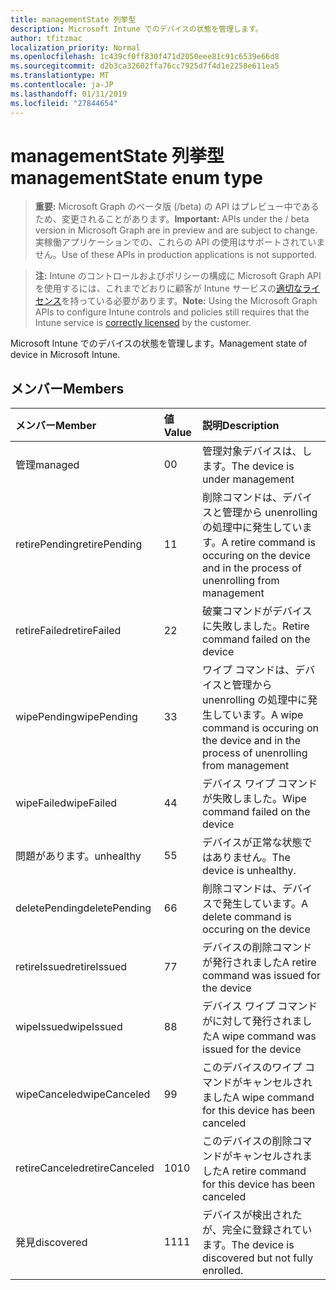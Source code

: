 ```yaml
---
title: managementState 列挙型
description: Microsoft Intune でのデバイスの状態を管理します。
author: tfitzmac
localization_priority: Normal
ms.openlocfilehash: 1c439cf0ff830f471d2050eee81c91c6539e66d8
ms.sourcegitcommit: d2b3ca32602ffa76cc7925d7f4d1e2258e611ea5
ms.translationtype: MT
ms.contentlocale: ja-JP
ms.lasthandoff: 01/11/2019
ms.locfileid: "27844654"
---
```

# <a name="managementstate-enum-type"></a><span data-ttu-id="71eb2-103">managementState 列挙型</span><span class="sxs-lookup"><span data-stu-id="71eb2-103">managementState enum type</span></span>

> <span data-ttu-id="71eb2-104">**重要:** Microsoft Graph のベータ版 (/beta) の API はプレビュー中であるため、変更されることがあります。</span><span class="sxs-lookup"><span data-stu-id="71eb2-104">**Important:** APIs under the / beta version in Microsoft Graph are in preview and are subject to change.</span></span> <span data-ttu-id="71eb2-105">実稼働アプリケーションでの、これらの API の使用はサポートされていません。</span><span class="sxs-lookup"><span data-stu-id="71eb2-105">Use of these APIs in production applications is not supported.</span></span>

> <span data-ttu-id="71eb2-106">**注:** Intune のコントロールおよびポリシーの構成に Microsoft Graph API を使用するには、これまでどおりに顧客が Intune サービスの[適切なライセンス](https://go.microsoft.com/fwlink/?linkid=839381)を持っている必要があります。</span><span class="sxs-lookup"><span data-stu-id="71eb2-106">**Note:** Using the Microsoft Graph APIs to configure Intune controls and policies still requires that the Intune service is [correctly licensed](https://go.microsoft.com/fwlink/?linkid=839381) by the customer.</span></span>

<span data-ttu-id="71eb2-107">Microsoft Intune でのデバイスの状態を管理します。</span><span class="sxs-lookup"><span data-stu-id="71eb2-107">Management state of device in Microsoft Intune.</span></span>
## <a name="members"></a><span data-ttu-id="71eb2-108">メンバー</span><span class="sxs-lookup"><span data-stu-id="71eb2-108">Members</span></span>
|<span data-ttu-id="71eb2-109">メンバー</span><span class="sxs-lookup"><span data-stu-id="71eb2-109">Member</span></span>|<span data-ttu-id="71eb2-110">値</span><span class="sxs-lookup"><span data-stu-id="71eb2-110">Value</span></span>|<span data-ttu-id="71eb2-111">説明</span><span class="sxs-lookup"><span data-stu-id="71eb2-111">Description</span></span>|
|:---|:---|:---|
|<span data-ttu-id="71eb2-112">管理</span><span class="sxs-lookup"><span data-stu-id="71eb2-112">managed</span></span>|<span data-ttu-id="71eb2-113">0</span><span class="sxs-lookup"><span data-stu-id="71eb2-113">0</span></span>|<span data-ttu-id="71eb2-114">管理対象デバイスは、します。</span><span class="sxs-lookup"><span data-stu-id="71eb2-114">The device is under management</span></span>|
|<span data-ttu-id="71eb2-115">retirePending</span><span class="sxs-lookup"><span data-stu-id="71eb2-115">retirePending</span></span>|<span data-ttu-id="71eb2-116">1</span><span class="sxs-lookup"><span data-stu-id="71eb2-116">1</span></span>|<span data-ttu-id="71eb2-117">削除コマンドは、デバイスと管理から unenrolling の処理中に発生しています。</span><span class="sxs-lookup"><span data-stu-id="71eb2-117">A retire command is occuring on the device and in the process of unenrolling from management</span></span>|
|<span data-ttu-id="71eb2-118">retireFailed</span><span class="sxs-lookup"><span data-stu-id="71eb2-118">retireFailed</span></span>|<span data-ttu-id="71eb2-119">2</span><span class="sxs-lookup"><span data-stu-id="71eb2-119">2</span></span>|<span data-ttu-id="71eb2-120">破棄コマンドがデバイスに失敗しました。</span><span class="sxs-lookup"><span data-stu-id="71eb2-120">Retire command failed on the device</span></span>|
|<span data-ttu-id="71eb2-121">wipePending</span><span class="sxs-lookup"><span data-stu-id="71eb2-121">wipePending</span></span>|<span data-ttu-id="71eb2-122">3</span><span class="sxs-lookup"><span data-stu-id="71eb2-122">3</span></span>|<span data-ttu-id="71eb2-123">ワイプ コマンドは、デバイスと管理から unenrolling の処理中に発生しています。</span><span class="sxs-lookup"><span data-stu-id="71eb2-123">A wipe command is occuring on the device and in the process of unenrolling from management</span></span>|
|<span data-ttu-id="71eb2-124">wipeFailed</span><span class="sxs-lookup"><span data-stu-id="71eb2-124">wipeFailed</span></span>|<span data-ttu-id="71eb2-125">4</span><span class="sxs-lookup"><span data-stu-id="71eb2-125">4</span></span>|<span data-ttu-id="71eb2-126">デバイス ワイプ コマンドが失敗しました。</span><span class="sxs-lookup"><span data-stu-id="71eb2-126">Wipe command failed on the device</span></span>|
|<span data-ttu-id="71eb2-127">問題があります。</span><span class="sxs-lookup"><span data-stu-id="71eb2-127">unhealthy</span></span>|<span data-ttu-id="71eb2-128">5</span><span class="sxs-lookup"><span data-stu-id="71eb2-128">5</span></span>|<span data-ttu-id="71eb2-129">デバイスが正常な状態ではありません。</span><span class="sxs-lookup"><span data-stu-id="71eb2-129">The device is unhealthy.</span></span>|
|<span data-ttu-id="71eb2-130">deletePending</span><span class="sxs-lookup"><span data-stu-id="71eb2-130">deletePending</span></span>|<span data-ttu-id="71eb2-131">6</span><span class="sxs-lookup"><span data-stu-id="71eb2-131">6</span></span>|<span data-ttu-id="71eb2-132">削除コマンドは、デバイスで発生しています。</span><span class="sxs-lookup"><span data-stu-id="71eb2-132">A delete command is occuring on the device</span></span> |
|<span data-ttu-id="71eb2-133">retireIssued</span><span class="sxs-lookup"><span data-stu-id="71eb2-133">retireIssued</span></span>|<span data-ttu-id="71eb2-134">7</span><span class="sxs-lookup"><span data-stu-id="71eb2-134">7</span></span>|<span data-ttu-id="71eb2-135">デバイスの削除コマンドが発行されました</span><span class="sxs-lookup"><span data-stu-id="71eb2-135">A retire command was issued for the device</span></span>|
|<span data-ttu-id="71eb2-136">wipeIssued</span><span class="sxs-lookup"><span data-stu-id="71eb2-136">wipeIssued</span></span>|<span data-ttu-id="71eb2-137">8</span><span class="sxs-lookup"><span data-stu-id="71eb2-137">8</span></span>|<span data-ttu-id="71eb2-138">デバイス ワイプ コマンドがに対して発行されました</span><span class="sxs-lookup"><span data-stu-id="71eb2-138">A wipe command was issued for the device</span></span>|
|<span data-ttu-id="71eb2-139">wipeCanceled</span><span class="sxs-lookup"><span data-stu-id="71eb2-139">wipeCanceled</span></span>|<span data-ttu-id="71eb2-140">9</span><span class="sxs-lookup"><span data-stu-id="71eb2-140">9</span></span>|<span data-ttu-id="71eb2-141">このデバイスのワイプ コマンドがキャンセルされました</span><span class="sxs-lookup"><span data-stu-id="71eb2-141">A wipe command for this device has been canceled</span></span>|
|<span data-ttu-id="71eb2-142">retireCanceled</span><span class="sxs-lookup"><span data-stu-id="71eb2-142">retireCanceled</span></span>|<span data-ttu-id="71eb2-143">10</span><span class="sxs-lookup"><span data-stu-id="71eb2-143">10</span></span>|<span data-ttu-id="71eb2-144">このデバイスの削除コマンドがキャンセルされました</span><span class="sxs-lookup"><span data-stu-id="71eb2-144">A retire command for this device has been canceled</span></span>|
|<span data-ttu-id="71eb2-145">発見</span><span class="sxs-lookup"><span data-stu-id="71eb2-145">discovered</span></span>|<span data-ttu-id="71eb2-146">11</span><span class="sxs-lookup"><span data-stu-id="71eb2-146">11</span></span>|<span data-ttu-id="71eb2-147">デバイスが検出されたが、完全に登録されています。</span><span class="sxs-lookup"><span data-stu-id="71eb2-147">The device is discovered but not fully enrolled.</span></span>|





